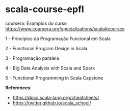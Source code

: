 # scala-course-epfl

coursera: Examplos do curso https://www.coursera.org/specializations/scala#courses

1 - Princípios da Programação Funcional em Scala

2 - Functional Program Design in Scala

3 - Programação paralela

4 - Big Data Analysis with Scala and Spark

5 - Functional Programming in Scala Capstone


__References__:
* https://docs.scala-lang.org/cheatsheets/
* https://twitter.github.io/scala_school/

